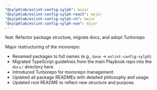 ```yaml
---
"@sylphlab/eslint-config-sylph": major
"@sylphlab/eslint-config-sylph-react": major
"@sylphlab/eslint-config-sylph-rn": major
"@sylphlab/eslint-config-sylph-vue": major
---
```


feat: Refactor package structure, migrate docs, and adopt Turborepo

Major restructuring of the monorepo:
- Renamed packages to full names (e.g., `base` -> `eslint-config-sylph`).
- Migrated TypeScript guidelines from the main Playbook repo into the `docs/` directory here.
- Introduced Turborepo for monorepo management.
- Updated all package READMEs with detailed philosophy and usage.
- Updated root README to reflect new structure and purpose.